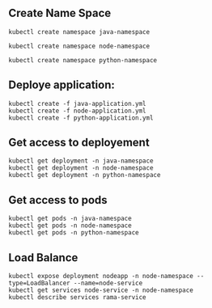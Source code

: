 ## Create Name Space

```
kubectl create namespace java-namespace

kubectl create namespace node-namespace

kubectl create namespace python-namespace

```
## Deploye application:

```
kubectl create -f java-application.yml
kubectl create -f node-application.yml
kubectl create -f python-application.yml
```
## Get access to deployement

```
kubectl get deployment -n java-namespace
kubectl get deployment -n node-namespace
kubectl get deployment -n python-namespace

```
## Get access to pods

```
kubectl get pods -n java-namespace
kubectl get pods -n node-namespace
kubectl get pods -n python-namespace
```
## Load Balance

``` 
kubectl expose deployment nodeapp -n node-namespace --type=LoadBalancer --name=node-service
kubectl get services node-service -n node-namespace
kubectl describe services rama-service
```